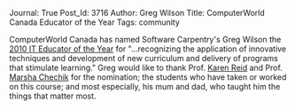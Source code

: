 Journal: True
Post_Id: 3716
Author: Greg Wilson
Title: ComputerWorld Canada Educator of the Year
Tags: community

<p>ComputerWorld Canada has named Software Carpentry's Greg Wilson the <a href="http://www.marketwire.com/press-release/Celebrating-IT-Leaders-Forges-A-Path-for-Industry-Growth-1342438.htm">2010 IT Educator of the Year</a> for "...recognizing the application of innovative techniques and development of  new curriculum and delivery of programs that stimulate learning." Greg would like to thank Prof. <a href="http://www.cs.utoronto.ca/~reid/">Karen Reid</a> and Prof. <a href="http://www.cs.utoronto.ca/~chechik/">Marsha Chechik</a> for the nomination; the students who have taken or worked on this course; and most especially, his mum and dad, who taught him the things that matter most.</p>
